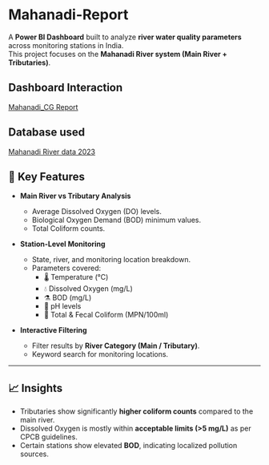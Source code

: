 # Mahanadi-Report


A **Power BI Dashboard** built to analyze **river water quality parameters** across monitoring stations in India.  
This project focuses on the **Mahanadi River system (Main River + Tributaries)**.  

## Dashboard Interaction
<a href="https://github.com/Saurabh-8816/Mahanadi-Report/blob/main/Mahanadi.png">Mahanadi_CG Report</a>

## Database used
<a href="https://github.com/Saurabh-8816/Mahanadi-Report/blob/main/Water%20Quality%20of%20river%20Beas%20for%20the%20year%20%202023.pdf">Mahanadi River data 2023</a>


## 🚀 Key Features  

- **Main River vs Tributary Analysis**  
  - Average Dissolved Oxygen (DO) levels.  
  - Biological Oxygen Demand (BOD) minimum values.  
  - Total Coliform counts.  

- **Station-Level Monitoring**  
  - State, river, and monitoring location breakdown.  
  - Parameters covered:  
    - 🌡️ Temperature (°C)  
    - 💧 Dissolved Oxygen (mg/L)  
    - ⚗️ BOD (mg/L)  
    - 🧪 pH levels  
    - 🦠 Total & Fecal Coliform (MPN/100ml)  

- **Interactive Filtering**  
  - Filter results by **River Category (Main / Tributary)**.  
  - Keyword search for monitoring locations.  

---

## 📈 Insights  

- Tributaries show significantly **higher coliform counts** compared to the main river.  
- Dissolved Oxygen is mostly within **acceptable limits (>5 mg/L)** as per CPCB guidelines.  
- Certain stations show elevated **BOD**, indicating localized pollution sources. 


